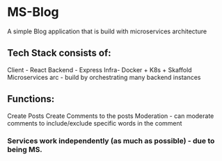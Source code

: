 # MS-Blog

A simple Blog application that is build with microservices architecture

## Tech Stack consists of:

Client - React
Backend - Express
Infra- Docker + K8s + Skaffold
Microservices arc - build by orchestrating many backend instances

## Functions:

Create Posts
Create Comments to the posts
Moderation - can moderate comments to include/exclude specific words in the comment

### Services work independently (as much as possible) - due to being MS.
